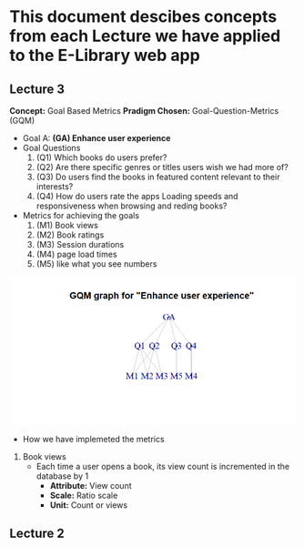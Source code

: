 This document descibes concepts from each Lecture we have applied to the E-Library web app
==========================================================================================

Lecture 3
---------

**Concept:** Goal Based Metrics
**Pradigm Chosen:** Goal-Question-Metrics (GQM)

- Goal A: **(GA) Enhance user experience**
- Goal Questions
	1. (Q1) Which books do users prefer?
	2. (Q2) Are there specific genres or titles users wish we had more of?
	3. (Q3) Do users find the books in featured content relevant to their interests?
	4. (Q4) How do users rate the apps Loading speeds and responsiveness when browsing and reding books?
- Metrics for achieving the goals
	1. (M1) Book views
	2. (M2) Book ratings
	3. (M3) Session durations
	4. (M4) page load times
	5. (M5) like what you see numbers

![Graph](md-assets/Rplot.png)
- How we have implemeted the metrics
1. Book views
	- Each time a user opens a book, its view count is incremented in the database by 1  
		- **Attribute:** View count 
		- **Scale:** Ratio scale 
		- **Unit:** Count or views
	
Lecture 2
---------